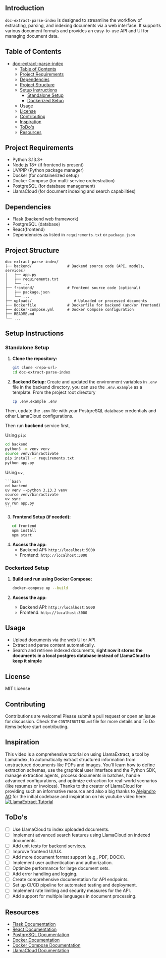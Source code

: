 ## Introduction

`doc-extract-parse-index` is designed to streamline the workflow of extracting, parsing, and indexing documents via a web interface. It supports various document formats and provides an easy-to-use API and UI for managing document data.

## Table of Contents

- [doc-extract-parse-index](#doc-extract-parse-index)
  - [Table of Contents](#table-of-contents)
  - [Project Requirements](#project-requirements)
  - [Dependencies](#dependencies)
  - [Project Structure](#project-structure)
  - [Setup Instructions](#setup-instructions)
    - [Standalone Setup](#standalone-setup)
    - [Dockerized Setup](#dockerized-setup)
  - [Usage](#usage)
  - [License](#license)
  - [Contributing](#contributing)
   - [Inspiration](#inspiration)
   - [ToDo's](#todos)
   - [Resources](#resources)


## Project Requirements

- Python 3.13.3+
- Node.js 18+ (if frontend is present)
- UV/PIP (Python package manager)
- Docker (for containerized setup)
- Docker Compose (for multi-service orchestration)
- PostgreSQL (for database management)
- LlamaCloud (for document indexing and search capabilities)

## Dependencies

- Flask (backend web framework)
- PostgreSQL (database)
- React(frontend)
- Dependencies as listed in `requirements.txt` or `package.json`

## Project Structure

```
doc-extract-parse-index/
├── backend/                # Backend source code (API, models, services)
│   ├── app.py
│   ├── requirements.txt
│   └── ...
├── frontend/               # Frontend source code (optional)
│   ├── package.json
│   └── ...
├── uploads/                   # Uploaded or processed documents
├── Dockerfile              # Dockerfile for backend (and/or frontend)
├── docker-compose.yml      # Docker Compose configuration
├── README.md
└── ...
```

## Setup Instructions

### Standalone Setup
1. **Clone the repository:**

   ```bash
   git clone <repo-url>
   cd doc-extract-parse-index
   ```

2. **Backend Setup:** 
 Create and updated the environment variables in `.env` file in the backend directory, you can use the `.env.example` as a template. From the project root directory

   ```bash
   cp .env.example .env
      ```


Then, update the `.env` file with your PostgreSQL database credentials and other LlamaCloud configurations.

Then run **backend** service first, 

Using `pip`:
   ```bash
   cd backend
   python3 -m venv venv
   source venv/bin/activate
   pip install -r requirements.txt
   python app.py
   ```

Using `uv`,

    ```bash
    cd backend
    uv venv --python 3.13.3 venv
    source venv/bin/activate 
    uv sync
    uv run app.py
    ```
  
3. **Frontend Setup (if needed):**

```bash
   cd frontend
   npm install
   npm start
   ```

4. **Access the app:**
   - Backend API: `http://localhost:5000`
   - Frontend: `http://localhost:3000`

### Dockerized Setup

1. **Build and run using Docker Compose:**
   ```bash
   docker-compose up --build
   ```

2. **Access the app:**
   - Backend API: `http://localhost:5000`
   - Frontend: `http://localhost:3000`

## Usage

- Upload documents via the web UI or API.
- Extract and parse content automatically.
- Search and retrieve indexed documents, **right now it stores the documents in a local postgres database instead of LlamaCloud to keep it simple**

## License

MIT License

## Contributing
Contributions are welcome! Please submit a pull request or open an issue for discussion. Check the `CONTRIBUTING.md` file for more details and To Do items before start contributing.

## Inspiration

This video is a comprehensive tutorial on using LlamaExtract, a tool by LamaIndex, to automatically extract structured information from unstructured documents like PDFs and images. You'll learn how to define extraction schemas, use the graphical user interface and the Python SDK, manage extraction agents, process documents in batches, handle advanced configurations, and optimize extraction for real-world scenarios (like resumes or invoices). Thanks to the creator of LlamaCloud for providing such an informative resource and also a big thanks to [Alejandro AO](https://github.com/alejandro-ao) for the initial codebase and inspiration on his youtube video here: [![LlamaExtract Tutorial](https://img.youtube.com/vi/8b1k2j4g5hY/0.jpg)](https://www.youtube.com/watch?v=ISFmkrwJpcg)


## ToDo's

- [ ] Use LlamaCloud to index uploaded documents.
- [ ] Implement advanced search features using LlamaCloud on indexed documents.
- [ ] Add unit tests for backend services.
- [ ] Improve frontend UI/UX.
- [ ] Add more document format support (e.g., PDF, DOCX).
- [ ] Implement user authentication and authorization.
- [ ] Optimize performance for large document sets.
- [ ] Add error handling and logging.
- [ ] Create comprehensive documentation for API endpoints.
- [ ] Set up CI/CD pipeline for automated testing and deployment.
- [ ] Implement rate limiting and security measures for the API.
- [ ] Add support for multiple languages in document processing.

## Resources
- [Flask Documentation](https://flask.palletsprojects.com/)
- [React Documentation](https://reactjs.org/docs/getting-started.html)
- [PostgreSQL Documentation](https://www.postgresql.org/docs/)
- [Docker Documentation](https://docs.docker.com/)
- [Docker Compose Documentation](https://docs.docker.com/compose/)
- [LlamaCloud Documentation](https://docs.cloud.llamaindex.ai/)